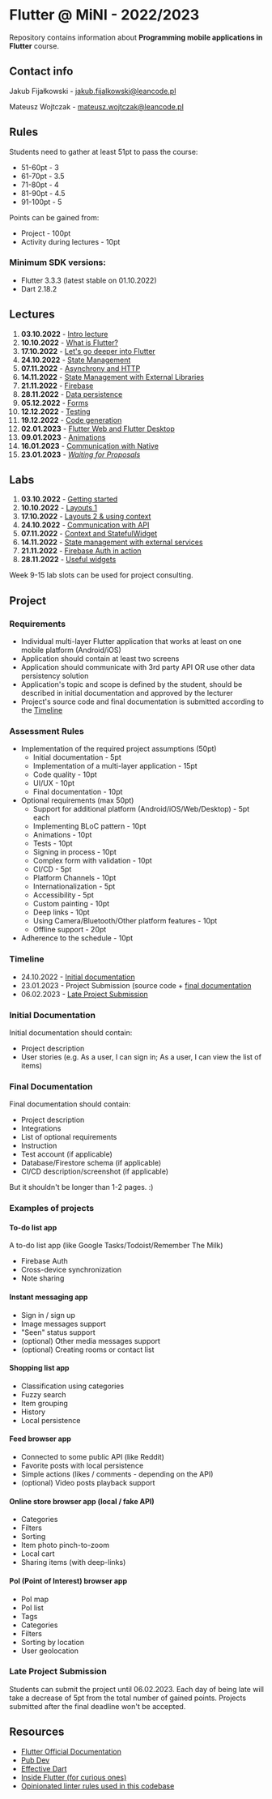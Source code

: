 # Flutter @ MiNI - 2022/2023
Repository contains information about **Programming mobile applications in Flutter** course.

## Contact info
Jakub Fijałkowski - jakub.fijalkowski@leancode.pl

Mateusz Wojtczak - mateusz.wojtczak@leancode.pl

## Rules
Students need to gather at least 51pt to pass the course:
- 51-60pt - 3
- 61-70pt - 3.5
- 71-80pt - 4
- 81-90pt - 4.5
- 91-100pt - 5

Points can be gained from:
- Project - 100pt
- Activity during lectures - 10pt

### Minimum SDK versions:
- Flutter 3.3.3 (latest stable on 01.10.2022)
- Dart 2.18.2


## Lectures
1. **03.10.2022** - [Intro lecture](https://github.com/leancodepl/flutter-at-mini/tree/main/lectures/week1_lecture)
2. **10.10.2022** - [What is Flutter?](https://github.com/leancodepl/flutter-at-mini/tree/main/lectures/week2_lecture)
3. **17.10.2022** - [Let's go deeper into Flutter](https://github.com/leancodepl/flutter-at-mini/tree/main/lectures/week3_lecture)
4. **24.10.2022** - [State Management](https://github.com/leancodepl/flutter-at-mini/tree/main/lectures/week4_lecture)
5. **07.11.2022** - [Asynchrony and HTTP](https://github.com/leancodepl/flutter-at-mini/tree/main/lectures/week5_lecture)
6. **14.11.2022** - [State Management with External Libraries](https://github.com/leancodepl/flutter-at-mini/tree/main/lectures/week6_lecture)
7. **21.11.2022** - [Firebase](https://github.com/leancodepl/flutter-at-mini/tree/main/lectures/week7_lecture)
8. **28.11.2022** - [Data persistence](https://github.com/leancodepl/flutter-at-mini/tree/main/lectures/week8_lecture)
9. **05.12.2022** - [Forms](https://github.com/leancodepl/flutter-at-mini/tree/main/lectures/week9_lecture)
10. **12.12.2022** - [Testing](https://github.com/leancodepl/flutter-at-mini/tree/main/lectures/week10_lecture)
11. **19.12.2022** - [Code generation](https://github.com/leancodepl/flutter-at-mini/tree/main/lectures/week11_lecture)
12. **02.01.2023** - [Flutter Web and Flutter Desktop](https://github.com/leancodepl/flutter-at-mini/tree/main/lectures/week12_lecture)
13. **09.01.2023** - [Animations](https://github.com/leancodepl/flutter-at-mini/tree/main/lectures/week13_lecture)
14. **16.01.2023** - [Communication with Native](https://github.com/leancodepl/flutter-at-mini/tree/main/lectures/week14_lecture)
15. **23.01.2023** - [*Waiting for Proposals*]()


## Labs
1. **03.10.2022** - [Getting started](https://github.com/leancodepl/flutter-at-mini/tree/main/labs/week1_lab)
2. **10.10.2022** - [Layouts 1](https://github.com/leancodepl/flutter-at-mini/tree/main/labs/week2_lab)
3. **17.10.2022** - [Layouts 2 & using context](https://github.com/leancodepl/flutter-at-mini/tree/main/labs/week3_lab)
4. **24.10.2022** - [Communication with API](https://github.com/leancodepl/flutter-at-mini/tree/main/labs/week4_lab)
5. **07.11.2022** - [Context and StatefulWidget](https://github.com/leancodepl/flutter-at-mini/tree/main/labs/week5_lab)
6. **14.11.2022** - [State management with external services](https://github.com/leancodepl/flutter-at-mini/tree/main/labs/week6_lab)
7. **21.11.2022** - [Firebase Auth in action](https://github.com/leancodepl/flutter-at-mini/tree/main/labs/week7_lab)
8. **28.11.2022** - [Useful widgets](https://github.com/leancodepl/flutter-at-mini/tree/main/labs/week8_lab)

Week 9-15 lab slots can be used for project consulting.

## Project

### Requirements
- Individual multi-layer Flutter application that works at least on one mobile platform (Android/iOS)
- Application should contain at least two screens
- Application should communicate with 3rd party API OR use other data persistency solution
- Application's topic and scope is defined by the student, should be described in initial documentation and approved by the lecturer
- Project's source code and final documentation is submitted according to the [Timeline](#timeline)

### Assessment Rules
- Implementation of the required project assumptions (50pt)
	- Initial documentation - 5pt
	- Implementation of a multi-layer application - 15pt
	- Code quality - 10pt
	- UI/UX - 10pt
	- Final documentation - 10pt
- Optional requirements (max 50pt)
	- Support for additional platform (Android/iOS/Web/Desktop) - 5pt each
	- Implementing BLoC pattern - 10pt
	- Animations - 10pt
	- Tests - 10pt
	- Signing in process - 10pt
	- Complex form with validation - 10pt
	- CI/CD - 5pt
	- Platform Channels - 10pt
	- Internationalization - 5pt
	- Accessibility - 5pt
	- Custom painting - 10pt
	- Deep links - 10pt
	- Using Camera/Bluetooth/Other platform features - 10pt
	- Offline support - 20pt
- Adherence to the schedule - 10pt


### Timeline
- 24.10.2022 - [Initial documentation](#initial-documentation)
- 23.01.2023 - Project Submission (source code + [final documentation](#final-documentation)
- 06.02.2023 - [Late Project Submission](#late-project-submission)

### Initial Documentation
Initial documentation should contain:
- Project description
- User stories (e.g. As a user, I can sign in; As a user, I can view the list of items)

### Final Documentation
Final documentation should contain:
- Project description
- Integrations
- List of optional requirements
- Instruction
- Test account (if applicable)
- Database/Firestore schema (if applicable)
- CI/CD description/screenshot (if applicable)

But it shouldn't be longer than 1-2 pages. :)

### Examples of projects
#### To-do list app
A to-do list app (like Google Tasks/Todoist/Remember The Milk)
- Firebase Auth
- Cross-device synchronization
- Note sharing

#### Instant messaging app
- Sign in / sign up
- Image messages support
- "Seen" status support
- (optional) Other media messages support
- (optional) Creating rooms or contact list

#### Shopping list app
- Classification using categories
- Fuzzy search
- Item grouping
- History
- Local persistence

#### Feed browser app
- Connected to some public API (like Reddit)
- Favorite posts with local persistence
- Simple actions (likes / comments - depending on the API)
- (optional) Video posts playback support

#### Online store browser app (local / fake API)
- Categories
- Filters
- Sorting
- Item photo pinch-to-zoom
- Local cart
- Sharing items (with deep-links)

#### PoI (Point of Interest) browser app
- PoI map
- PoI list
- Tags
- Categories
- Filters
- Sorting by location
- User geolocation

### Late Project Submission
Students can submit the project until 06.02.2023. Each day of being late will take a decrease of 5pt from the total number of gained points. Projects submitted after the final deadline won't be accepted.

## Resources
- [Flutter Official Documentation](https://flutter.dev/docs)
- [Pub Dev](https://pub.dev)
- [Effective Dart](https://dart.dev/guides/language/effective-dart)
- [Inside Flutter (for curious ones)](https://docs.flutter.dev/resources/inside-flutter)
- [Opinionated linter rules used in this codebase](https://github.com/leancodepl/flutter_corelibrary/tree/master/packages/leancode_lint)